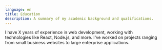```yaml
---
language: en
title: Education
description: A summary of my academic background and qualifications.
---
```


I have X years of experience in web development, working with technologies like
React, Node.js, and more. I've worked on projects ranging from small business
websites to large enterprise applications.
